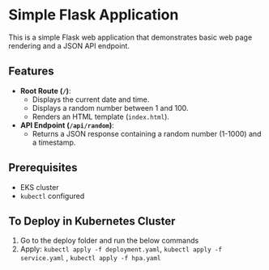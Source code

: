 # Simple Flask Application

This is a simple Flask web application that demonstrates basic web page rendering and a JSON API endpoint.

## Features

* **Root Route (`/`)**:
    * Displays the current date and time.
    * Displays a random number between 1 and 100.
    * Renders an HTML template (`index.html`).
* **API Endpoint (`/api/random`)**:
    * Returns a JSON response containing a random number (1-1000) and a timestamp.


## Prerequisites

* EKS cluster
* `kubectl` configured

## To Deploy in Kubernetes Cluster

1.  Go to the deploy folder and run the below commands 
1.  Apply: `kubectl apply -f deployment.yaml`, `kubectl apply -f service.yaml` , `kubectl apply -f hpa.yaml`



